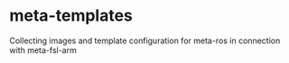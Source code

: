 meta-templates
==================

Collecting images and template configuration for meta-ros in connection with meta-fsl-arm
